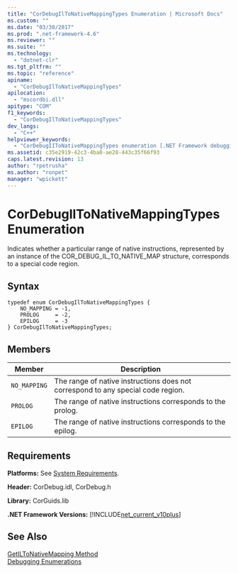 ```yaml
---
title: "CorDebugIlToNativeMappingTypes Enumeration | Microsoft Docs"
ms.custom: ""
ms.date: "03/30/2017"
ms.prod: ".net-framework-4.6"
ms.reviewer: ""
ms.suite: ""
ms.technology: 
  - "dotnet-clr"
ms.tgt_pltfrm: ""
ms.topic: "reference"
apiname: 
  - "CorDebugIlToNativeMappingTypes"
apilocation: 
  - "mscordbi.dll"
apitype: "COM"
f1_keywords: 
  - "CorDebugIlToNativeMappingTypes"
dev_langs: 
  - "C++"
helpviewer_keywords: 
  - "CorDebugIIToNativeMappingTypes enumeration [.NET Framework debugging]"
ms.assetid: c35e2919-42c3-4ba0-ae28-443c35f66f93
caps.latest.revision: 13
author: "rpetrusha"
ms.author: "ronpet"
manager: "wpickett"
---
```

# CorDebugIlToNativeMappingTypes Enumeration
Indicates whether a particular range of native instructions, represented by an instance of the COR_DEBUG_IL_TO_NATIVE_MAP structure, corresponds to a special code region.  
  
## Syntax  
  
```  
typedef enum CorDebugIlToNativeMappingTypes {  
    NO_MAPPING = -1,  
    PROLOG     = -2,  
    EPILOG     = -3  
} CorDebugIlToNativeMappingTypes;  
```  
  
## Members  
  
|Member|Description|  
|------------|-----------------|  
|`NO_MAPPING`|The range of native instructions does not correspond to any special code region.|  
|`PROLOG`|The range of native instructions corresponds to the prolog.|  
|`EPILOG`|The range of native instructions corresponds to the epilog.|  
  
## Requirements  
 **Platforms:** See [System Requirements](../../../../docs/framework/getting-started/system-requirements.md).  
  
 **Header:** CorDebug.idl, CorDebug.h  
  
 **Library:** CorGuids.lib  
  
 **.NET Framework Versions:** [!INCLUDE[net_current_v10plus](../../../../includes/net-current-v10plus-md.md)]  
  
## See Also  
 [GetILToNativeMapping Method](../../../../docs/framework/unmanaged-api/debugging/icordebugcode-getiltonativemapping-method.md)   
 [Debugging Enumerations](../../../../docs/framework/unmanaged-api/debugging/debugging-enumerations.md)